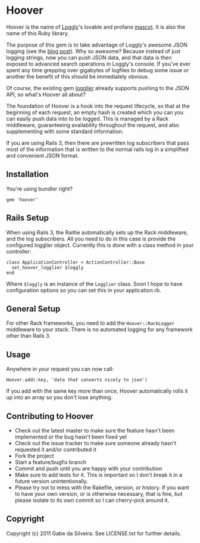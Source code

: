 Hoover
======

Hoover is the name of [Loggly](http://loggly.com)'s lovable and profane [mascot](http://www.facebook.com/hooverloggly).  It is also the name of this Ruby library.

The purpose of this gem is to take advantage of Loggly's awesome JSON logging (see the [blog post](http://loggly.com/blog/2011/06/on-the-way-to-impressive/)).  Why so awesome?  Because instead of just logging strings, now you can push JSON data, and that data is then exposed to advanced search operations in Loggly's console.  If you've ever spent any time grepping over gigabytes of logfiles to debug some issue or another the benefit of this should be immediately obvious.

Of course, the existing gem [logglier](https://github.com/freeformz/logglier) already supports pushing to the JSON API, so what's Hoover all about?

The foundation of Hoover is a hook into the request lifecycle, so that at the beginning of each request, an empty hash
is created which you can you can easily push data into to be logged.  This is managed by a Rack middleware, guaranteeing
availability throughout the request, and also supplementing with some standard information.

If you are using Rails 3, then there are prewritten log subscribers that pass most of the information that is written to
the normal rails log in a simplified and convenient JSON format.


## Installation

You're using bundler right?

    gem 'hoover'


## Rails Setup

When using Rails 3, the Railtie automatically sets up the Rack middleware, and the log subscribers.  All you need to do
in this case is provide the configured logglier object.  Currently this is done with a class method in your controller:

    class ApplicationController < ActionController::Base
      set_hoover_logglier $loggly
    end

Where `$loggly` is an instance of the `Logglier` class.  Soon I hope to have configuration options so you can set this
in your application.rb.


## General Setup

For other Rack frameworks, you need to add the `Hoover::RackLogger` middleware to your stack.  There is no automated
logging for any framework other than Rails 3.


## Usage

Anywhere in your request you can now call:

    Hoover.add(:key, 'data that converts nicely to json')

If you add with the same key more than once, Hoover automatically rolls it up into an array so you don't lose anything.


## Contributing to Hoover
 
* Check out the latest master to make sure the feature hasn't been implemented or the bug hasn't been fixed yet
* Check out the issue tracker to make sure someone already hasn't requested it and/or contributed it
* Fork the project
* Start a feature/bugfix branch
* Commit and push until you are happy with your contribution
* Make sure to add tests for it. This is important so I don't break it in a future version unintentionally.
* Please try not to mess with the Rakefile, version, or history. If you want to have your own version, or is otherwise necessary, that is fine, but please isolate to its own commit so I can cherry-pick around it.


## Copyright

Copyright (c) 2011 Gabe da Silveira. See LICENSE.txt for further details.

